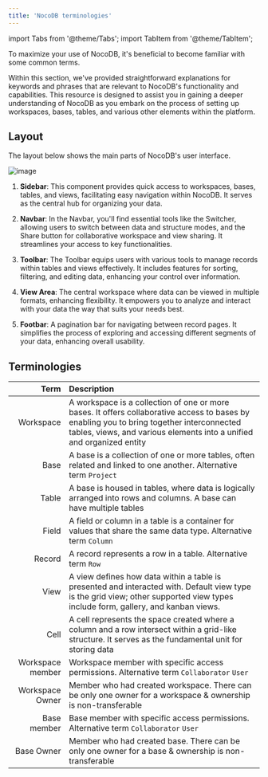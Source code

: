 ```yaml
---
title: 'NocoDB terminologies'
---
```

import Tabs from '@theme/Tabs';
import TabItem from '@theme/TabItem';

To maximize your use of NocoDB, it's beneficial to become familiar with some common terms.

Within this section, we've provided straightforward explanations for keywords and phrases that are relevant to NocoDB's functionality and capabilities. This resource is designed to assist you in gaining a deeper understanding of NocoDB as you embark on the process of setting up workspaces, bases, tables, and various other elements within the platform.

[//]: # (TBD : Link)

## Layout

The layout below shows the main parts of NocoDB's user interface.
  
![image](/img/v2/layout-overview.png)

1. **Sidebar**: This component provides quick access to workspaces, bases, tables, and views, facilitating easy navigation within NocoDB. It serves as the central hub for organizing your data.

2. **Navbar**: In the Navbar, you'll find essential tools like the Switcher, allowing users to switch between data and structure modes, and the Share button for collaborative workspace and view sharing. It streamlines your access to key functionalities.

3. **Toolbar**: The Toolbar equips users with various tools to manage records within tables and views effectively. It includes features for sorting, filtering, and editing data, enhancing your control over information.

4. **View Area**: The central workspace where data can be viewed in multiple formats, enhancing flexibility. It empowers you to analyze and interact with your data the way that suits your needs best.

5. **Footbar**: A pagination bar for navigating between record pages. It simplifies the process of exploring and accessing different segments of your data, enhancing overall usability.

[//]: # (1. Sidebar : Contains list of workspaces, bases, tables, views, etc. Helps you navigate between different work components of NocoDB. )
[//]: # (2. Navbar : Contains switcher & share button. Switcher helps you toggle between data mode and structure mode. Share button helps you share your workspace & views with other users.)
[//]: # (3. Toolbar : Contains various tools to help you manage records displayed in your tables, views, etc.)
[//]: # (4. View area : Core area where you can see your data in various views.)
[//]: # (5. Footbar : Pagination bar to help you navigate between pages of records.)

## Terminologies

|             Term | Description                                                                                                                                                                                                        |
|-----------------:|:-------------------------------------------------------------------------------------------------------------------------------------------------------------------------------------------------------------------|
|        Workspace | A workspace is a collection of one or more bases. It offers collaborative access to bases by enabling you to bring together interconnected tables, views, and various elements into a unified and organized entity |
|             Base | A base is a collection of one or more tables, often related and linked to one another. Alternative term `Project`                                                                                                  |
|            Table | A base is housed in tables, where data is logically arranged into rows and columns. A base can have multiple tables                                                                                                |
|            Field | A field or column in a table is a container for values that share the same data type. Alternative term `Column`                                                                                                    |
|           Record | A record represents a row in a table. Alternative term `Row`                                                                                                                                                       |
|             View | A view defines how data within a table is presented and interacted with. Default view type is the grid view; other supported view types include form, gallery, and kanban views.                                   |
|             Cell | A cell represents the space created where a column and a row intersect within a grid-like structure. It serves as the fundamental unit for storing data                                                            |
| Workspace member | Workspace member with specific access permissions. Alternative term `Collaborator` `User`                                                                                                                          |
|  Workspace Owner | Member who had created workspace. There can be only one owner for a workspace & ownership is non-transferable                                                                                                      |
|      Base member | Base member with specific access permissions. Alternative term `Collaborator` `User`                                                                                                                               |
|       Base Owner | Member who had created base. There can be only one owner for a base & ownership is non-transferable                                                                                                                |
